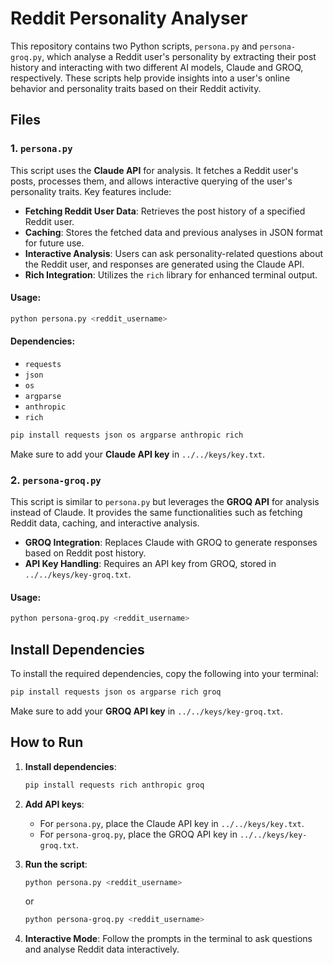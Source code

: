 # Reddit Personality Analyser

This repository contains two Python scripts, `persona.py` and `persona-groq.py`, which analyse a Reddit user's personality by extracting their post history and interacting with two different AI models, Claude and GROQ, respectively. These scripts help provide insights into a user's online behavior and personality traits based on their Reddit activity.

## Files

### 1. `persona.py`

This script uses the **Claude API** for analysis. It fetches a Reddit user's posts, processes them, and allows interactive querying of the user's personality traits. Key features include:

- **Fetching Reddit User Data**: Retrieves the post history of a specified Reddit user.
- **Caching**: Stores the fetched data and previous analyses in JSON format for future use.
- **Interactive Analysis**: Users can ask personality-related questions about the Reddit user, and responses are generated using the Claude API.
- **Rich Integration**: Utilizes the `rich` library for enhanced terminal output.

#### Usage:
```bash
python persona.py <reddit_username>
```

#### Dependencies:
- `requests`
- `json`
- `os`
- `argparse`
- `anthropic`
- `rich`

```bash
pip install requests json os argparse anthropic rich
```

Make sure to add your **Claude API key** in `../../keys/key.txt`.

### 2. `persona-groq.py`

This script is similar to `persona.py` but leverages the **GROQ API** for analysis instead of Claude. It provides the same functionalities such as fetching Reddit data, caching, and interactive analysis.

- **GROQ Integration**: Replaces Claude with GROQ to generate responses based on Reddit post history.
- **API Key Handling**: Requires an API key from GROQ, stored in `../../keys/key-groq.txt`.

#### Usage:
```bash
python persona-groq.py <reddit_username>
```

## Install Dependencies

To install the required dependencies, copy the following into your terminal:

```bash
pip install requests json os argparse rich groq
```

Make sure to add your **GROQ API key** in `../../keys/key-groq.txt`.

## How to Run

1. **Install dependencies**:
   ```bash
   pip install requests rich anthropic groq
   ```

2. **Add API keys**:
   - For `persona.py`, place the Claude API key in `../../keys/key.txt`.
   - For `persona-groq.py`, place the GROQ API key in `../../keys/key-groq.txt`.

3. **Run the script**:
   ```bash
   python persona.py <reddit_username>
   ```

   or

   ```bash
   python persona-groq.py <reddit_username>
   ```

4. **Interactive Mode**: Follow the prompts in the terminal to ask questions and analyse Reddit data interactively.